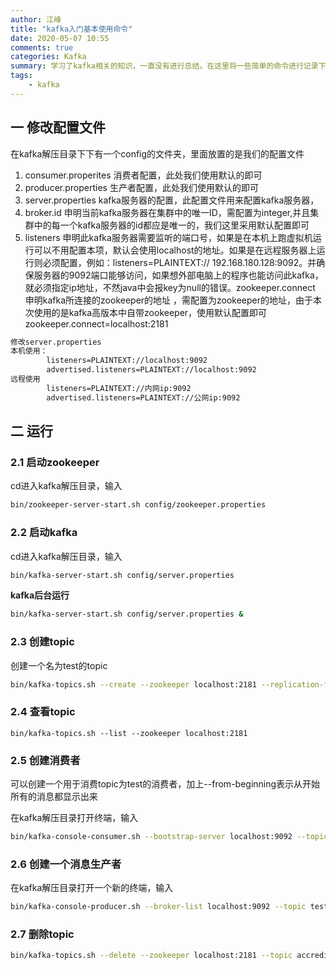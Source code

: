 ```yaml
---
author: 江峰
title: "kafka入门基本使用命令"
date: 2020-05-07 10:55
comments: true
categories: Kafka
summary: 学习了kafka相关的知识，一直没有进行总结。在这里将一些简单的命令进行记录下来。
tags: 
	- kafka
---
```


<meta name="referrer" content="no-referrer" />

## 一 修改配置文件

在kafka解压目录下下有一个config的文件夹，里面放置的是我们的配置文件　　

1. consumer.properites 消费者配置，此处我们使用默认的即可
2. producer.properties 生产者配置，此处我们使用默认的即可
3. server.properties kafka服务器的配置，此配置文件用来配置kafka服务器，
4. broker.id 申明当前kafka服务器在集群中的唯一ID，需配置为integer,并且集群中的每一个kafka服务器的id都应是唯一的，我们这里采用默认配置即可
5. listeners 申明此kafka服务器需要监听的端口号，如果是在本机上跑虚拟机运行可以不用配置本项，默认会使用localhost的地址。如果是在远程服务器上运行则必须配置，例如：listeners=PLAINTEXT:// 192.168.180.128:9092。并确保服务器的9092端口能够访问，如果想外部电脑上的程序也能访问此kafka，就必须指定ip地址，不然java中会报key为null的错误。zookeeper.connect 申明kafka所连接的zookeeper的地址 ，需配置为zookeeper的地址，由于本次使用的是kafka高版本中自带zookeeper，使用默认配置即可zookeeper.connect=localhost:2181

```bash
修改server.properties
本机使用：
        listeners=PLAINTEXT://localhost:9092
        advertised.listeners=PLAINTEXT://localhost:9092 
远程使用
 		listeners=PLAINTEXT://内网ip:9092
        advertised.listeners=PLAINTEXT://公网ip:9092 
```

##  二 运行

### 2.1 启动zookeeper
cd进入kafka解压目录，输入

``` bash
bin/zookeeper-server-start.sh config/zookeeper.properties
```

### 2.2 启动kafka

cd进入kafka解压目录，输入

```bash
bin/kafka-server-start.sh config/server.properties
```

**kafka后台运行**

```bash
bin/kafka-server-start.sh config/server.properties &
```

### 2.3 创建topic

创建一个名为test的topic　

```bash
bin/kafka-topics.sh --create --zookeeper localhost:2181 --replication-factor 1 --partitions 1 --topic test　
```

### 2.4 查看topic

```
bin/kafka-topics.sh --list --zookeeper localhost:2181
```

### 2.5 创建消费者

可以创建一个用于消费topic为test的消费者，加上--from-beginning表示从开始所有的消息都显示出来

在kafka解压目录打开终端，输入

```bash
bin/kafka-console-consumer.sh --bootstrap-server localhost:9092 --topic test --from-beginning
```

### 2.6 创建一个消息生产者

在kafka解压目录打开一个新的终端，输入

```bash
bin/kafka-console-producer.sh --broker-list localhost:9092 --topic test
```

### 2.7 删除topic

```bash
bin/kafka-topics.sh --delete --zookeeper localhost:2181 --topic accreditNotify
```
